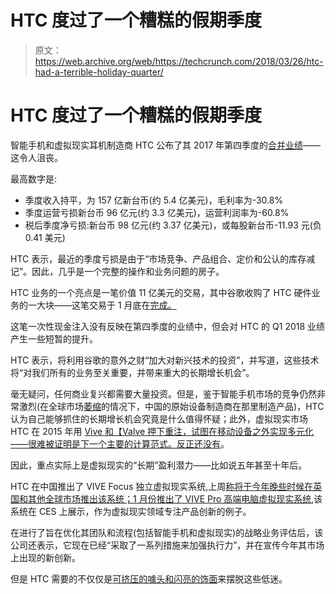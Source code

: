 # HTC 度过了一个糟糕的假期季度

> 原文：<https://web.archive.org/web/https://techcrunch.com/2018/03/26/htc-had-a-terrible-holiday-quarter/>

# HTC 度过了一个糟糕的假期季度

智能手机和虚拟现实耳机制造商 HTC 公布了其 2017 年第四季度的[合并业绩](https://web.archive.org/web/20230227150132/http://media.corporate-ir.net/media_files/IROL/14/148697/2018/HTC%20REPORTS%20FOURTH%20QUARTER%202017%20RESULTS.pdf)——这令人沮丧。

最高数字是:

*   季度收入持平，为 157 亿新台币(约 5.4 亿美元)，毛利率为-30.8%
*   季度运营亏损新台币 96 亿元(约 3.3 亿美元)，运营利润率为-60.8%
*   税后季度净亏损:新台币 98 亿元(约 3.37 亿美元)，或每股新台币-11.93 元(负 0.41 美元)

HTC 表示，最近的季度亏损是由于“市场竞争、产品组合、定价和公认的库存减记”。因此，几乎是一个完整的操作和业务问题的房子。

HTC 业务的一个亮点是一笔价值 11 亿美元的交易，其中谷歌收购了 HTC 硬件业务的一大块——这笔交易于 1 月底在[完成。](https://web.archive.org/web/20230227150132/https://techcrunch.com/2018/01/29/google-htc/)

这笔一次性现金注入没有反映在第四季度的业绩中，但会对 HTC 的 Q1 2018 业绩产生一些短暂的提升。

HTC 表示，将利用谷歌的意外之财“加大对新兴技术的投资”，并写道，这些技术将“对我们所有的业务至关重要，并带来重大的长期增长机会”。

毫无疑问，任何商业复兴都需要大量投资。但是，鉴于智能手机市场的竞争仍然非常激烈(在全球市场[萎缩](https://web.archive.org/web/20230227150132/https://techcrunch.com/2018/02/22/gartner-reports-first-ever-global-decline-in-smartphone-sales/)的情况下，中国的原始设备制造商在那里制造产品)，HTC 认为自己能够抓住的长期增长机会究竟是什么值得怀疑；此外，虚拟现实市场 HTC 在 2015 年用 [Vive 和【Valve 押下重注，试图在移动设备之外实现多元化——很难被证明是下一个主要的计算范式。](https://web.archive.org/web/20230227150132/https://techcrunch.com/2015/03/01/htc-vive/)[反正还没有](https://web.archive.org/web/20230227150132/https://techcrunch.com/2017/08/26/this-vr-cycle-is-dead/)。

因此，重点实际上是虚拟现实的“长期”盈利潜力——比如说五年甚至十年后。

HTC 在中国推出了 VIVE Focus 独立虚拟现实系统,上周[称将于今年晚些时候在英国和其他全球市场推出该系统；1 月份](https://web.archive.org/web/20230227150132/https://blog.vive.com/us/2018/03/21/vive-gdc-2018-vive-focus-coming-international-markets-later-year-vda-winners-announced/)[推出了 VIVE Pro 高端电脑虚拟现实系统](https://web.archive.org/web/20230227150132/https://techcrunch.com/2018/01/08/htc-shows-off-the-vive-pro-a-high-res-headset-targeted-at-premium-vr-users/),该系统在 CES 上展示，作为虚拟现实领域专注产品创新的例子。

在进行了旨在优化其团队和流程(包括智能手机和虚拟现实)的战略业务评估后，该公司还表示，它现在已经“采取了一系列措施来加强执行力”，并在宣传今年其市场上出现的新创新。

但是 HTC 需要的不仅仅是[可挤压的噱头和闪亮的饰面](https://web.archive.org/web/20230227150132/https://techcrunch.com/2017/05/16/the-htc-u11s-most-compelling-feature-edge-sense-is-pretty-silly/)来摆脱这些低迷。